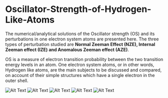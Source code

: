# Oscillator-Strength-of-Hydrogen-Like-Atoms
The numerical/analytical solutions of the Oscillator strength (OS) and its perturbations in one electron system atoms are presented here. The three types of perturbation studied are **Normal Zeeman Effect (NZE), Internal Zeeman effect (IZE) and Anomalous Zeeman effect (AZE)**.


OS is a measure of electron transition probability between the two transition energy levels in an atom. One electron system atoms, or in other words, Hydrogen like atoms, are the main subjects to be discussed and compared, on account of their simple structures which have a single electron in the outer shell. 

![Alt Text](https://github.com/JialunSimonLiu/Oscillator-Strength/blob/main/Pictures(main%20equations)/Unperturbed.png) 
![Alt Text](https://github.com/JialunSimonLiu/Oscillator-Strength/blob/main/Pictures(main%20equations)/NZE.png) 
![Alt Text](https://github.com/JialunSimonLiu/Oscillator-Strength/blob/main/Pictures(main%20equations)/IZE.png) 
![Alt Text](https://github.com/JialunSimonLiu/Oscillator-Strength/blob/main/Pictures(main%20equations)/AZE.png) 
![Alt Text](https://github.com/JialunSimonLiu/Oscillator-Strength/blob/main/Pictures(main%20equations)/potential%20for%20Hydrogen-like%20atoms.png) 
